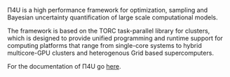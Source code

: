 Π4U is a high performance framework for optimization, sampling and Bayesian uncertainty quantification of large scale computational models.

The framework is based on the TORC task-parallel library for clusters, which is designed to provide unified programming and runtime support for computing platforms that range from single-core systems to hybrid multicore-GPU clusters and heterogenous Grid based supercomputers.



For the documentation of Π4U go [here](https://cselab.github.io/pi4u/).


